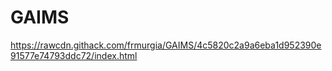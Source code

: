 # GAIMS
https://rawcdn.githack.com/frmurgia/GAIMS/4c5820c2a9a6eba1d952390e91577e74793ddc72/index.html
